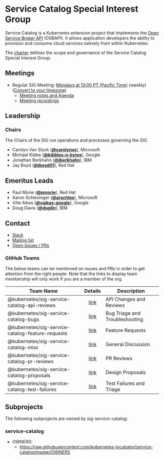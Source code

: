 <!---
This is an autogenerated file!

Please do not edit this file directly, but instead make changes to the
sigs.yaml file in the project root.

To understand how this file is generated, see https://git.k8s.io/community/generator/README.md
--->
# Service Catalog Special Interest Group


Service Catalog is a Kubernetes extension project that implements the [Open Service Broker API](https://www.openservicebrokerapi.org/) (OSBAPI). It allows application developers the ability to provision and consume cloud services natively from within Kubernetes.



The [charter](charter.md) defines the scope and governance of the Service Catalog Special Interest Group.

## Meetings
- Regular SIG Meeting: [Mondays at 13:00 PT (Pacific Time)](https://docs.google.com/document/d/1FQx0BPlkkl1Bn0c9ocVBxYIKojpmrS1CFP5h0DI68AE/edit) (weekly) ([Convert to your timezone](http://www.thetimezoneconverter.com/?t=13:00&tz=PT%20%28Pacific%20Time%29))
  - [Meeting notes and Agenda](https://docs.google.com/document/d/17xlpkoEbPR5M6P5VDzNx17q6-IPFxKyebEekCGYiIKM/edit)
  - [Meeting recordings](https://www.youtube.com/watch?v=ukPj1sFFkr0&list=PL69nYSiGNLP2k9ZXx9E1MvRSotFDoHUWs)

## Leadership

### Chairs

The Chairs of the SIG run operations and processes governing the SIG.

- Carolyn Van Slyck (**[@carolynvs](https://github.com/carolynvs)**), Microsoft
- Michael Kibbe (**[@kibbles-n-bytes](https://github.com/kibbles-n-bytes)**), Google
- Jonathan Berkhahn (**[@jberkhahn](https://github.com/jberkhahn)**), IBM
- Jay Boyd (**[@jboyd01](https://github.com/jboyd01)**), Red Hat

## Emeritus Leads


- Paul Morie (**[@pmorie](https://github.com/pmorie)**), Red Hat
- Aaron Schlesinger (**[@arschles](https://github.com/arschles)**), Microsoft
- Ville Aikas (**[@vaikas-google](https://github.com/vaikas-google)**), Google
- Doug Davis (**[@duglin](https://github.com/duglin)**), IBM

## Contact

- [Slack](https://kubernetes.slack.com/messages/sig-service-catalog)
- [Mailing list](https://groups.google.com/forum/#!forum/kubernetes-sig-service-catalog)
- [Open Issues / PRs](https://github.com/search?q=org%3Akubernetes+org%3Akubernetes-client+org%3Akubernetes-csi+org%3Akubernetes-incubator+org%3Akubernetes-retired+org%3Akubernetes-sigs+is%3Aopen+label%3Asig%2Fservice-catalog)


### GitHub Teams

The below teams can be mentioned on issues and PRs in order to get attention from the right people.
Note that the links to display team membership will only work if you are a member of the org.

| Team Name | Details | Description |
| --------- |:-------:| ----------- |
| @kubernetes/sig-service-catalog-api-reviews | [link](https://github.com/orgs/kubernetes/teams/sig-service-catalog-api-reviews) | API Changes and Reviews |
| @kubernetes/sig-service-catalog-bugs | [link](https://github.com/orgs/kubernetes/teams/sig-service-catalog-bugs) | Bug Triage and Troubleshooting |
| @kubernetes/sig-service-catalog-feature-requests | [link](https://github.com/orgs/kubernetes/teams/sig-service-catalog-feature-requests) | Feature Requests |
| @kubernetes/sig-service-catalog-misc | [link](https://github.com/orgs/kubernetes/teams/sig-service-catalog-misc) | General Discussion |
| @kubernetes/sig-service-catalog-pr-reviews | [link](https://github.com/orgs/kubernetes/teams/sig-service-catalog-pr-reviews) | PR Reviews |
| @kubernetes/sig-service-catalog-proposals | [link](https://github.com/orgs/kubernetes/teams/sig-service-catalog-proposals) | Design Proposals |
| @kubernetes/sig-service-catalog-test-failures | [link](https://github.com/orgs/kubernetes/teams/sig-service-catalog-test-failures) | Test Failures and Triage |

## Subprojects

The following subprojects are owned by sig-service-catalog:

### service-catalog
- OWNERS:
  - https://raw.githubusercontent.com/kubernetes-incubator/service-catalog/master/OWNERS

<!-- BEGIN CUSTOM CONTENT -->

<!-- END CUSTOM CONTENT -->
